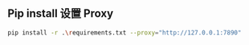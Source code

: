 
## Pip install 设置 Proxy

```bash
pip install -r .\requirements.txt --proxy="http://127.0.0.1:7890"
```

